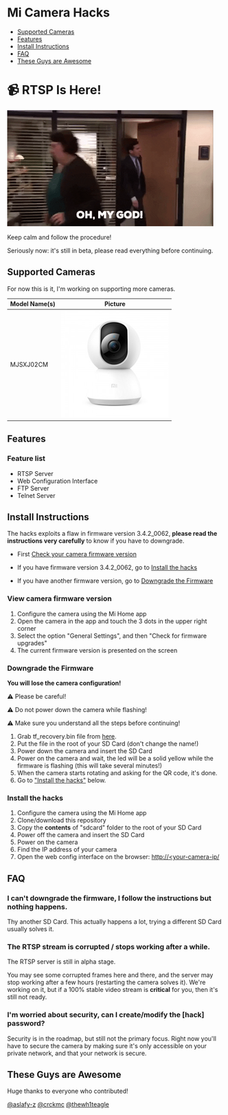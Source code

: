 # Mi Camera Hacks

- [Supported Cameras](#supported-cameras)
- [Features](#features)
- [Install Instructions](#install-instructions)
- [FAQ](#faq)
- [These Guys are Awesome](#these-guys-are-awesome)

# 📹 RTSP Is Here!
![RTSP is happening](images/itshappening.gif)

Keep calm and follow the procedure!

Seriously now: it's still in beta, please read everything before continuing.

## Supported Cameras
For now this is it, I'm working on supporting more cameras.

Model Name(s) | Picture
--- | ---
MJSXJ02CM|![MJSXJ02CM](images/MJSXJ02CM.jpg)

## Features
### Feature list
- RTSP Server
- Web Configuration Interface
- FTP Server
- Telnet Server

## Install Instructions
The hacks exploits a flaw in firmware version 3.4.2_0062, **please read the instructions very carefully** to know if you have to downgrade.

- First [Check your camera firmware version](#view-camera-firmware-version)

- If you have firmware version 3.4.2_0062, go to [Install the hacks](#install-the-hacks)

- If you have another firmware version, go to [Downgrade the Firmware](#downgrade-the-firmware)

### View camera firmware version
1. Configure the camera using the Mi Home app
2. Open the camera in the app and touch the 3 dots in the upper right corner
3. Select the option "General Settings", and then "Check for firmware upgrades"
4. The current firmware version is presented on the screen

### Downgrade the Firmware
**You will lose the camera configuration!**

⚠️ Please be careful!

⚠️ Do not power down the camera while flashing!

⚠️ Make sure you understand all the steps before continuing!

1. Grab tf_recovery.bin file from [here](https://github.com/telmomarques/xiaomi-360-1080p-hacks/raw/master/firmware/3.4.2_0062/tf_recovery.img).
2. Put the file in the root of your SD Card (don't change the name!)
3. Power down the camera and insert the SD Card
4. Power on the camera and wait, the led will be a solid yellow while the firmware is flashing (this will take several minutes!)
6. When the camera starts rotating and asking for the QR code, it's done.
7. Go to ["Install the hacks"](#install-the-hacks) below.

### Install the hacks
1. Configure the camera using the Mi Home app
2. Clone/download this repository
3. Copy the **contents** of "sdcard" folder to the root of your SD Card
4. Power off the camera and insert the SD Card
5. Power on the camera
6. Find the IP address of your camera
7. Open the web config interface on the browser: [http://<your-camera-ip/](http://<your-camera-ip/)

## FAQ

### I can't downgrade the firmware, I follow the instructions but nothing happens.
Thy another SD Card. This actually happens a lot, trying a different SD Card usually solves it.

### The RTSP stream is corrupted / stops working after a while.
The RTSP server is still in alpha stage.

You may see some corrupted frames here and there, and the server may stop working after a few hours (restarting the camera solves it). We're working on it, but if a 100% stable video stream is **critical** for you, then it's still not ready.

### I'm worried about security, can I create/modify the [hack] password?

Security is in the roadmap, but still not the primary focus. Right now you'll have to secure the camera by making sure it's only accessible on your private network, and that your network is secure.

## These Guys are Awesome
Huge thanks to everyone who contributed!

[@aslafy-z](https://github.com/aslafy-z)
[@crckmc](https://github.com/crckmc)
[@thewh1teagle](https://github.com/thewh1teagle)
